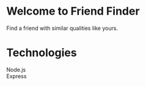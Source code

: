 # Welcome to Friend Finder

Find a friend with similar qualities like yours.

# Technologies
Node.js\
Express
